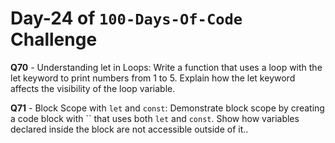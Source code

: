 # Day-24 of `100-Days-Of-Code` Challenge

**Q70** - Understanding let in Loops: Write a function that uses a loop with the let keyword to print numbers from 1 to 5. Explain how the let keyword affects the visibility of the loop variable.

**Q71** - Block Scope with `let` and `const`: Demonstrate block scope by creating a code block with `` that uses both `let` and `const`. Show how variables declared inside the block are not accessible outside of it..

 

 
 
 


 
